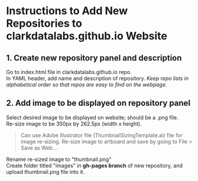 # Instructions to Add New Repositories to clarkdatalabs.github.io Website

## 1. Create new repository panel and description

Go to index.html file in clarkdatalabs.github.io repo.  
In YAML header, add name and description of repository.
*Keep repo lists in alphabetical order so that repos are easy to find on the webpage.*  

## 2. Add image to be displayed on repository panel  

Select desired image to be displayed on website; should be a .png file.  
Re-size image to be 350px by 262.5px (width x height).    

> Can use Adobe Illustrator file (ThumbnailSizingTemplate.ai) file for image re-sizing. 
> Re-size image to artboard and save by going to File > Save as Web... 

Rename re-sized image to "thumbnail.png"    
Create folder titled "images" in **gh-pages branch** of new repository, and upload thumbnail.png file into it. 

